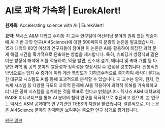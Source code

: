 # AI로 과학 가속화 | EurekAlert!

**원제목:** Accelerating science with AI | EurekAlert!

**요약:** 텍사스 A&M 대학교 수이왕 지 교수 연구팀이 머신러닝 분야의 권위 있는 학술지에 AI 기반 과학 연구(AI4Science)에 대한 500페이지 분량의 논문을 발표했습니다.  15개 대학의 60명 이상의 연구자들이 참여한 이 논문은 AI를 활용하여 복잡한 과학 문제 해결 시간을 획기적으로 단축하는 방법을 제시합니다. 특히, 슈뢰딩거 방정식과 같은 미분 방정식 해석에 AI를 적용하여, 약물 발견, 신소재 설계, 배터리 및 촉매 개발 등 다양한 과학 및 공학 분야의 효율성과 정확성을 향상시킬 수 있음을 강조합니다.  전통적인 방법으로는 입자 수 증가에 따라 계산 복잡도가 기하급수적으로 증가하여 해석이 불가능한 대규모 시스템도 AI를 통해 효과적으로 분석할 수 있습니다.  지 교수는 양자, 원자, 연속체 시스템 등 다양한 규모의 과학적 문제에 AI를 적용하여 과학적 이해를 가속화하고 더 나은 공학 시스템을 설계하는 것을 목표로 한다고 밝혔습니다.  텍사스 A&M 대학교의 RAISE 이니셔티브를 통해 AI 분야의 협력 연구를 적극적으로 추진하고 있으며,  본 연구는 텍사스 A&M 공과대학 연구기관인 TEES의 지원을 받았습니다.  결론적으로, 이 논문은 AI4Science 분야의 잠재력을 보여주는 중요한 연구 성과로 평가됩니다.

[원문 링크](https://www.eurekalert.org/news-releases/1092456)
